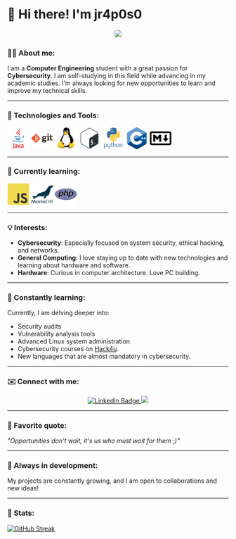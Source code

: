 # 👋 Hi there! I'm jr4p0s0

<div id="header" align="center">
  <img src="https://media0.giphy.com/media/v1.Y2lkPTc5MGI3NjExZ2g1MzRzZ2RwdG5tcTV3dm15OGVkenp2NmEzaXduOW40YTNtOWdhaCZlcD12MV9pbnRlcm5hbF9naWZfYnlfaWQmY3Q9Zw/4B9tlumUF5KrybOxVL/giphy.gif" width="600" hight="300"/>
</div>


### 👨‍💻 About me:
I am a **Computer Engineering** student with a great passion for **Cybersecurity**. I am self-studying in this field while advancing in my academic studies. I'm always looking for new opportunities to learn and improve my technical skills.

---

### 🚀 Technologies and Tools:

<div>
  <img src="https://github.com/devicons/devicon/blob/master/icons/java/java-original-wordmark.svg" title="Java" alt="Java" width="50" height="50"/>
  <img src="https://github.com/devicons/devicon/blob/master/icons/git/git-original-wordmark.svg" title="Git" alt="Git" width="50" height="50"/>
  <img src="https://github.com/devicons/devicon/blob/master/icons/linux/linux-original.svg" title="Linux" alt="Linux" width="50" hight="50">
  <img src="https://github.com/devicons/devicon/blob/master/icons/bash/bash-original.svg" title="Bash" alt="Bash" width="50" hight="50">
  <img src="https://github.com/devicons/devicon/blob/master/icons/python/python-original-wordmark.svg" title="Python" alt="Python" width="50" hight="50">
  <img src="https://github.com/devicons/devicon/blob/master/icons/cplusplus/cplusplus-original.svg" title="C++" alt="C++" width="50" hight="50">
  <img src="https://github.com/devicons/devicon/blob/master/icons/markdown/markdown-original.svg" title="MarkDown" alt="MarkDown" width="50" hight="50">
</div>

---

### 📖 Currently learning:

<div>
  <img src="https://github.com/devicons/devicon/blob/master/icons/javascript/javascript-original.svg" title="JS" alt="JS" width="50" height="50"/>
  <img src="https://github.com/devicons/devicon/blob/master/icons/mariadb/mariadb-original-wordmark.svg" title="MariaDB" alt="MariaDB" width="50" height="50"/>
  <img src="https://github.com/devicons/devicon/blob/master/icons/php/php-original.svg" title="PHP" alt="PHP" width="50" hight="50">
</div>

---

### 💡 Interests:
- **Cybersecurity**: Especially focused on system security, ethical hacking, and networks.
- **General Computing**: I love staying up to date with new technologies and learning about hardware and software.
- **Hardware**: Curious in computer architecture. Love PC building.

---

### 🌱 Constantly learning:
Currently, I am delving deeper into:
- Security audits
- Vulnerability analysis tools
- Advanced Linux system administration
- Cybersecurity courses on [Hack4u](https://hack4u.io).
- New languages that are almost mandatory in cybersecurity.

---

### ✉️ Connect with me:
<div id="badges" align="center">
  <a href="https://linkedin.com/in/jrt0/">
    <img src="https://img.shields.io/badge/LinkedIn-blue?style=for-the-badge&logo=linkedin&logoColor=white" alt="LinkedIn Badge"/>
  </a>
  <a href="https://github.com/jr4p0s0" align="center">
    <img src="https://img.shields.io/badge/GitHub-jr4p0s0-blue?style=for-the-badge&logo=github"/>
  </a>
</div>

---

### 💬 Favorite quote:
*"Opportunities don't wait, it's us who must wait for them ;)"*

---

### 🚧 Always in development:
My projects are constantly growing, and I am open to collaborations and new ideas!

---

### 📌 Stats:

[![GitHub Streak](http://github-readme-streak-stats.herokuapp.com?user=jr4p0s0&theme=dark&background=000000)](https://git.io/streak-stats)

<!-- [![Top Langs](https://github-readme-stats.vercel.app/api/top-langs/?username=jr4p0s0&layout=donut)](https://github.com/anuraghazra/github-readme-stats) -->

